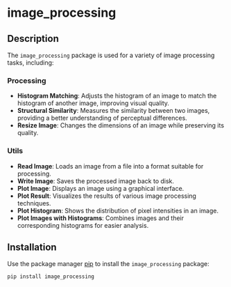 # image_processing

## Description

The `image_processing` package is used for a variety of image processing tasks, including:

### Processing
- **Histogram Matching**: Adjusts the histogram of an image to match the histogram of another image, improving visual quality.
- **Structural Similarity**: Measures the similarity between two images, providing a better understanding of perceptual differences.
- **Resize Image**: Changes the dimensions of an image while preserving its quality.

### Utils
- **Read Image**: Loads an image from a file into a format suitable for processing.
- **Write Image**: Saves the processed image back to disk.
- **Plot Image**: Displays an image using a graphical interface.
- **Plot Result**: Visualizes the results of various image processing techniques.
- **Plot Histogram**: Shows the distribution of pixel intensities in an image.
- **Plot Images with Histograms**: Combines images and their corresponding histograms for easier analysis.

## Installation

Use the package manager [pip](https://pip.pypa.io/en/stable/) to install the `image_processing` package:

```bash
pip install image_processing
